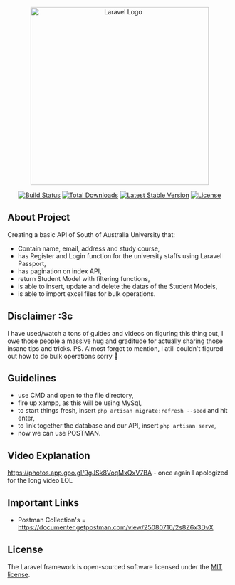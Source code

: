 <p align="center"><a href="https://laravel.com" target="_blank"><img src="https://i.imgur.com/YOVceYD.png" width="400" alt="Laravel Logo"></a></p>

<p align="center">
<a href="https://travis-ci.org/laravel/framework"><img src="https://travis-ci.org/laravel/framework.svg" alt="Build Status"></a>
<a href="https://packagist.org/packages/laravel/framework"><img src="https://img.shields.io/packagist/dt/laravel/framework" alt="Total Downloads"></a>
<a href="https://packagist.org/packages/laravel/framework"><img src="https://img.shields.io/packagist/v/laravel/framework" alt="Latest Stable Version"></a>
<a href="https://packagist.org/packages/laravel/framework"><img src="https://img.shields.io/packagist/l/laravel/framework" alt="License"></a>
</p>

## About Project

Creating a basic API of South of Australia University that:

- Contain name, email, address and study course,
- has Register and Login function for the university staffs using Laravel Passport,
- has pagination on index API,
- return Student Model with filtering functions,
- is able to insert, update and delete the datas of the Student Models,
- is able to import excel files for bulk operations.


## Disclaimer :3c

I have used/watch a tons of guides and videos on figuring this thing out, I owe those people a massive hug and graditude for actually sharing those insane tips and tricks. 
PS. Almost forgot to mention, I atill couldn't figured out how to do bulk operations sorry :pray:


## Guidelines
- use CMD and open to the file directory,
- fire up xampp, as this will be using MySql,
- to start things fresh, insert `php artisan migrate:refresh --seed` and hit enter,
- to link together the database and our API, insert `php artisan serve`,
- now we can use POSTMAN.


## Video Explanation
https://photos.app.goo.gl/9gJSk8VoqMxQxV7BA - once again I apologized for the long video LOL


## Important Links

- Postman Collection's = https://documenter.getpostman.com/view/25080716/2s8Z6x3DvX





## License

The Laravel framework is open-sourced software licensed under the [MIT license](https://opensource.org/licenses/MIT).
